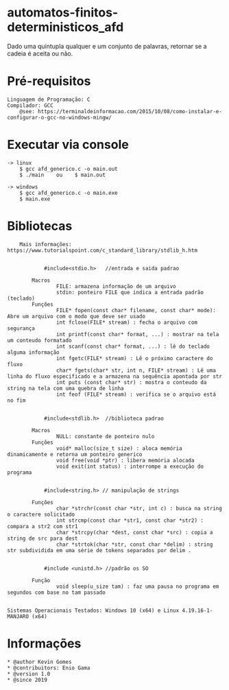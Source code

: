 # automatos-finitos-deterministicos_afd
  Dado uma quíntupla qualquer e um conjunto de palavras, retornar se a cadeia é aceita ou não.
  
# Pré-requisitos
	Linguagem de Programação: C
	Compilador: GCC
        @see: https://terminaldeinformacao.com/2015/10/08/como-instalar-e-configurar-o-gcc-no-windows-mingw/

# Executar via console
	-> linux
		$ gcc afd_generico.c -o main.out
		$ ./main    ou    $ main.out
		
	-> windows
		$ gcc afd_generico.c -o main.exe
		$ main.exe

  # Bibliotecas
        Mais informações: https://www.tutorialspoint.com/c_standard_library/stdlib_h.htm
        
        
				#include<stdio.h>   //entrada e saida padrao
            
            Macros
                    FILE: armazena informação de um arquivo
                    stdin: ponteiro FILE que indica a entrada padrão (teclado)
            Funções
                    FILE* fopen(const char* filename, const char* mode): Abre um arquivo com o modo que deve ser usado
                    int fclose(FILE* stream) : fecha o arquivo com segurança
                    int printf(const char* format, ...) : mostrar na tela um conteudo formatado
                    int scanf(const char* format, ...) : lê do teclado alguma informação
                    int fgetc(FILE* stream) : Lê o próximo caractere do fluxo
                    char* fgets(char* str, int n, FILE* stream) : Lê uma linha do fluxo especificado e a armazena na sequência apontada por str
                    int puts (const char* str) : mostra o conteudo da string na tela com uma quebra de linha
                    int feof (FILE* stream) : verifica se o arquivo está no fim
            
            
				#include<stdlib.h>  //biblioteca padrao
        
            Macros
                    NULL: constante de ponteiro nulo
            Funções
                    void* malloc(size_t size) : aloca memória dinamicamente e retorna um ponteiro generico
                    void free(void *ptr) : libera memória alocada
                    void exit(int status) : interrompe a execução do programa
                    
				  
				#include<string.h> // manipulação de strings
            
            Funções
                    char *strchr(const char *str, int c) : busca na string o caractere solicitado
                    int strcmp(const char *str1, const char *str2) : compara a str2 com str1
                    char *strcpy(char *dest, const char *src) : copia a string de src para dest
                    char *strtok(char *str, const char *delim) : string str subdividida em uma série de tokens separados por delim .
                    

				#include <unistd.h> //padrão os SO
      
            Função
                    void sleep(u_size tam) : faz uma pausa no programa em segundos com base no tam passado
	
  
	Sistemas Operacionais Testados: Windows 10 (x64) e Linux 4.19.16-1-MANJARO (x64) 

# Informações #

	* @author Kevin Gomes
	* @contribuitors: Enio Gama
	* @version 1.0
	* @since 2019
  

